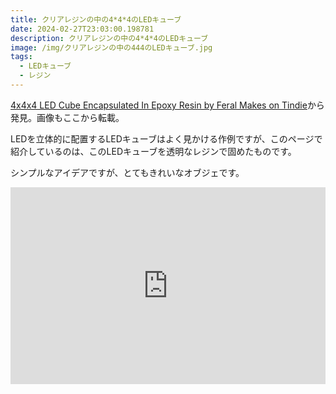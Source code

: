 ```yaml
---
title: クリアレジンの中の4*4*4のLEDキューブ
date: 2024-02-27T23:03:00.198781
description: クリアレジンの中の4*4*4のLEDキューブ
image: /img/クリアレジンの中の444のLEDキューブ.jpg
tags:
  - LEDキューブ
  - レジン
---
```

[4x4x4 LED Cube Encapsulated In Epoxy Resin by Feral Makes on Tindie](https://www.tindie.com/products/feral_makes/4x4x4-led-cube-encapsulated-in-epoxy-resin/)から発見。画像もここから転載。

LEDを立体的に配置するLEDキューブはよく見かける作例ですが、このページで紹介しているのは、このLEDキューブを透明なレジンで固めたものです。

シンプルなアイデアですが、とてもきれいなオブジェです。

<iframe width="100%" height="315" src="https://www.youtube.com/embed/-gNRCOm0XBk" title="YouTube video player" frameborder="0" allow="accelerometer; autoplay; clipboard-write; encrypted-media; gyroscope; picture-in-picture" allowfullscreen></iframe>

